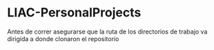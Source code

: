 # LIAC-PersonalProjects

Antes de correr asegurarse que la ruta de los directorios de trabajo va dirigida a donde clonaron el repositorio
